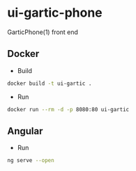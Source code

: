 # ui-gartic-phone

GarticPhone(1) front end 

## Docker

- Build 

```sh
docker build -t ui-gartic .
```

- Run

```sh
docker run --rm -d -p 8080:80 ui-gartic
```

## Angular

- Run   

```sh
ng serve --open
```